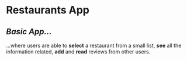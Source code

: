 # Restaurants App

## _Basic App..._
...where users are able to **select** a restaurant from a small list, **see** all the information related, **add** and **read** reviews from other users.
